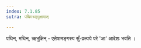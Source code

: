 ```yaml
---
index: 7.1.85
sutra: पथिमथ्यृभुक्षामात्

---
```

पथिन्, मथिन्, ऋभुक्षिन् - एतेषामङ्गस्य सुँ-प्रत्यये परे 'आ' आदेशः भवति । 